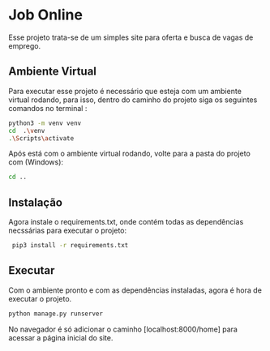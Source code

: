 # Job Online

Esse projeto trata-se de um simples site para oferta e busca de vagas de emprego.



## Ambiente Virtual
Para executar esse projeto é necessário que esteja com um ambiente virtual rodando, para isso, dentro do caminho do projeto siga os seguintes comandos no terminal : 

```sh
python3 -m venv venv
cd  .\venv
.\Scripts\activate
```
Após está com o ambiente virtual rodando, volte para a pasta do projeto com (Windows):
```sh
cd ..
```
## Instalação
Agora instale o requirements.txt, onde contém todas as dependências necssárias para executar o projeto:
```sh
 pip3 install -r requirements.txt 
```
## Executar
Com o ambiente pronto e com as dependências instaladas, agora é hora de executar o projeto.

```sh
python manage.py runserver
```
No navegador é só adicionar o caminho [localhost:8000/home] para acessar a página inicial do site.




















 
